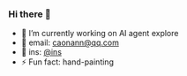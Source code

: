 ### Hi there 👋

- 🔭  I’m currently working on AI agent explore
- 📧  email: caonann@qq.com
- 📸  ins: [@ins](https://www.instagram.com/caonannnn/)
- ⚡  Fun fact: hand-painting
